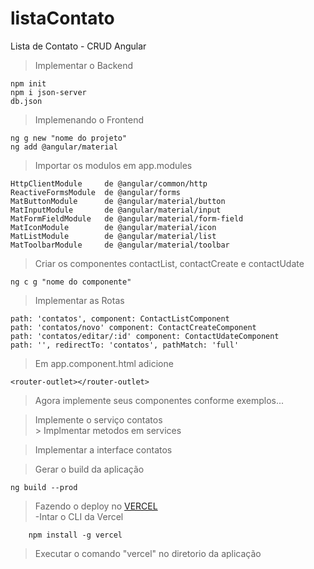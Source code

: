 # listaContato
Lista de Contato - CRUD Angular  

> Implementar o Backend  

    npm init 
    npm i json-server
    db.json 

> Implemenando o Frontend

    ng g new "nome do projeto"
    ng add @angular/material

> Importar os modulos em app.modules 

    HttpClientModule     de @angular/common/http
    ReactiveFormsModule  de @angular/forms
    MatButtonModule      de @angular/material/button
    MatInputModule       de @angular/material/input
    MatFormFieldModule   de @angular/material/form-field
    MatIconModule        de @angular/material/icon
    MatListModule        de @angular/material/list
    MatToolbarModule     de @angular/material/toolbar

> Criar os componentes contactList, contactCreate e contactUdate  

    ng c g "nome do componente"

> Implementar as Rotas  

    path: 'contatos', component: ContactListComponent
    path: 'contatos/novo' component: ContactCreateComponent
    path: 'contatos/editar/:id' component: ContactUdateComponent
    path: '', redirectTo: 'contatos', pathMatch: 'full' 

> Em app.component.html adicione

    <router-outlet></router-outlet>

> Agora implemente seus componentes conforme exemplos...

> Implemente o serviço contatos  
    > Implmentar metodos em services

> Implementar a interface contatos

> Gerar o build da aplicação

    ng build --prod
    
> Fazendo o deploy no [VERCEL](https://vercel.com/)  
    -Intar o CLI da Vercel
    
        npm install -g vercel

> Executar o comando "vercel" no diretorio da aplicação
